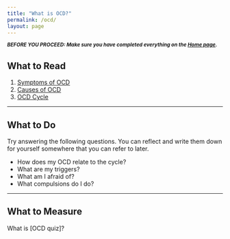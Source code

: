 ```yaml
---
title: "What is OCD?"
permalink: /ocd/
layout: page
---
```

<sup>***BEFORE YOU PROCEED: Make sure you have completed everything on the <ins>[Home page](https://nader938.github.io)</ins>.***</sup>

## What to Read
1. <ins>[Symptoms of OCD](https://nader938.github.io/ocd/symptoms-of-ocd/)</ins>
2. <ins>[Causes of OCD](https://nader938.github.io/ocd/causes-of-ocd/)</ins>
3. <ins>[OCD Cycle](https://nader938.github.io/ocd/ocd-cycle/)</ins>

- - - -

## What to Do
Try answering the following questions. You can reflect and write them down for yourself somewhere that you can refer to later. 
  - How does my OCD relate to the cycle?
  - What are my triggers?
  - What am I afraid of?
  - What compulsions do I do?

- - - -

## What to Measure
What is [OCD quiz]?
